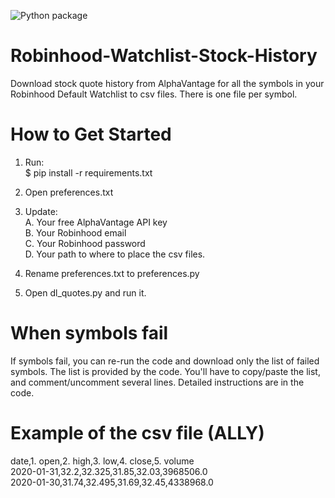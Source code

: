 ![Python package](https://github.com/altctrlmm/Robinhood-Watchlist-Stock-History/workflows/Python%20package/badge.svg)

# Robinhood-Watchlist-Stock-History
Download stock quote history from AlphaVantage for all the symbols in your Robinhood Default Watchlist to csv files. There is one file per symbol.

# How to Get Started

1. Run:<br/>
$ pip install -r requirements.txt

2. Open preferences.txt

3. Update:<br/>
A. Your free AlphaVantage API key<br/>
B. Your Robinhood email<br/>
C. Your Robinhood password<br/>
D. Your path to where to place the csv files.

4. Rename preferences.txt to preferences.py

5. Open dl_quotes.py and run it.

# When symbols fail
If symbols fail, you can re-run the code and download only the list of failed symbols. The list is provided by the code. You'll have to copy/paste the list, and comment/uncomment several lines. Detailed instructions are in the code.

# Example of the csv file (ALLY)
date,1. open,2. high,3. low,4. close,5. volume<br/>
2020-01-31,32.2,32.325,31.85,32.03,3968506.0<br/>
2020-01-30,31.74,32.495,31.69,32.45,4338968.0 

